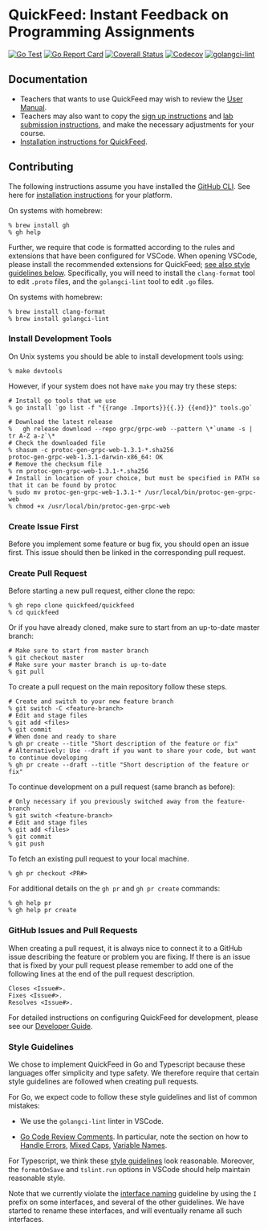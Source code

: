 # QuickFeed: Instant Feedback on Programming Assignments

[![Go Test](https://github.com/autograde/quickfeed/workflows/Go%20Test/badge.svg)](https://github.com/autograde/quickfeed/actions)
[![Go Report Card](https://goreportcard.com/badge/github.com/autograde/quickfeed)](https://goreportcard.com/report/github.com/autograde/quickfeed)
[![Coverall Status](https://coveralls.io/repos/github/autograde/quickfeed/badge.svg?branch=master)](https://coveralls.io/github/autograde/quickfeed?branch=master)
[![Codecov](https://codecov.io/gh/autograde/quickfeed/branch/master/graph/badge.svg)](https://codecov.io/gh/autograde/quickfeed)
[![golangci-lint](https://github.com/autograde/quickfeed/workflows/golangci-lint/badge.svg)](https://github.com/autograde/quickfeed/actions)

## Documentation

- Teachers that wants to use QuickFeed may wish to review the [User Manual](doc/teacher.md).
- Teachers may also want to copy the [sign up instructions](doc/templates/signup.md) and [lab submission instructions](doc/templates/lab-submission.md), and make the necessary adjustments for your course.
- [Installation instructions for QuickFeed](doc/deploy.md).

## Contributing

The following instructions assume you have installed the [GitHub CLI](https://github.com/cli/cli).
See here for [installation instructions](https://github.com/cli/cli#installation) for your platform.

On systems with homebrew:

```shell
% brew install gh
% gh help
```

Further, we require that code is formatted according to the rules and extensions that have been configured for VSCode.
When opening VSCode, please install the recommended extensions for QuickFeed; [see also style guidelines below](#style-guidelines).
Specifically, you will need to install the `clang-format` tool to edit `.proto` files, and the `golangci-lint` tool to edit `.go` files.

On systems with homebrew:

```shell
% brew install clang-format
% brew install golangci-lint
```

### Install Development Tools

On Unix systems you should be able to install development tools using:

```shell
% make devtools
```

However, if your system does not have `make` you may try these steps:

```shell
# Install go tools that we use
% go install `go list -f "{{range .Imports}}{{.}} {{end}}" tools.go`
```

```shell
# Download the latest release
%	gh release download --repo grpc/grpc-web --pattern \*`uname -s | tr A-Z a-z`\*
# Check the downloaded file
% shasum -c protoc-gen-grpc-web-1.3.1-*.sha256
protoc-gen-grpc-web-1.3.1-darwin-x86_64: OK
# Remove the checksum file
% rm protoc-gen-grpc-web-1.3.1-*.sha256
# Install in location of your choice, but must be specified in PATH so that it can be found by protoc
% sudo mv protoc-gen-grpc-web-1.3.1-* /usr/local/bin/protoc-gen-grpc-web
% chmod +x /usr/local/bin/protoc-gen-grpc-web
```

### Create Issue First

Before you implement some feature or bug fix, you should open an issue first.
This issue should then be linked in the corresponding pull request.

### Create Pull Request

Before starting a new pull request, either clone the repo:

```shell
% gh repo clone quickfeed/quickfeed
% cd quickfeed
```

Or if you have already cloned, make sure to start from an up-to-date master branch:

```shell
# Make sure to start from master branch
% git checkout master
# Make sure your master branch is up-to-date
% git pull
```

To create a pull request on the main repository follow these steps.

```shell
# Create and switch to your new feature branch
% git switch -C <feature-branch>
# Edit and stage files
% git add <files>
% git commit
# When done and ready to share
% gh pr create --title "Short description of the feature or fix"
# Alternatively: Use --draft if you want to share your code, but want to continue developing
% gh pr create --draft --title "Short description of the feature or fix"
```

To continue development on a pull request (same branch as before):

```shell
# Only necessary if you previously switched away from the feature-branch
% git switch <feature-branch>
# Edit and stage files
% git add <files>
% git commit
% git push
```

To fetch an existing pull request to your local machine.

```shell
% gh pr checkout <PR#>
```

For additional details on the `gh pr` and `gh pr create` commands:

```shell
% gh help pr
% gh help pr create
```

### GitHub Issues and Pull Requests

When creating a pull request, it is always nice to connect it to a GitHub issue describing the feature or problem you are fixing.
If there is an issue that is fixed by your pull request please remember to add one of the following lines at the end of the pull request description.

```text
Closes <Issue#>.
Fixes <Issue#>.
Resolves <Issue#>.
```

For detailed instructions on configuring QuickFeed for development, please see our [Developer Guide](doc/dev.md).

### Style Guidelines

We chose to implement QuickFeed in Go and Typescript because these languages offer simplicity and type safety.
We therefore require that certain style guidelines are followed when creating pull requests.

For Go, we expect code to follow these style guidelines and list of common mistakes:

- We use the `golangci-lint` linter in VSCode.

- [Go Code Review Comments](https://github.com/golang/go/wiki/CodeReviewComments).
  In particular, note the section on how to
  [Handle Errors](https://github.com/golang/go/wiki/CodeReviewComments#handle-errors),
  [Mixed Caps](https://github.com/golang/go/wiki/CodeReviewComments#mixed-caps),
  [Variable Names](https://github.com/golang/go/wiki/CodeReviewComments#variable-names).

For Typescript, we think these [style guidelines](https://github.com/basarat/typescript-book/blob/master/docs/styleguide/styleguide.md) look reasonable.
Moreover, the `formatOnSave` and `tslint.run` options in VSCode should help maintain reasonable style.

Note that we currently violate the [interface naming](https://github.com/basarat/typescript-book/blob/master/docs/styleguide/styleguide.md#interface)
guideline by using the `I` prefix on some interfaces, and several of the other guidelines.
We have started to rename these interfaces, and will eventually rename all such interfaces.
